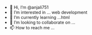 - 👋 Hi, I’m @anjali751
- 👀 I’m interested in ... web development 
- 🌱 I’m currently learning ...html
- 💞️ I’m looking to collaborate on ...
- 📫 How to reach me ...

<!---
anjali751/anjali751 is a ✨ special ✨ repository because its `README.md` (this file) appears on your GitHub profile.
You can click the Preview link to take a look at your changes.
--->
